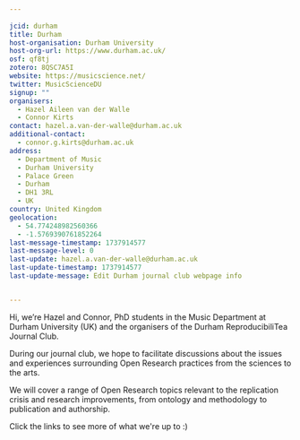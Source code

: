 ```yaml
---
    
jcid: durham
title: Durham
host-organisation: Durham University
host-org-url: https://www.durham.ac.uk/
osf: qf8tj
zotero: 8QSC7A5I
website: https://musicscience.net/
twitter: MusicScienceDU
signup: ""
organisers:
  - Hazel Aileen van der Walle
  - Connor Kirts
contact: hazel.a.van-der-walle@durham.ac.uk
additional-contact:
  - connor.g.kirts@durham.ac.uk
address:
  - Department of Music
  - Durham University
  - Palace Green
  - Durham
  - DH1 3RL
  - UK
country: United Kingdom
geolocation:
  - 54.774248982560366
  - -1.5769390761852264
last-message-timestamp: 1737914577
last-message-level: 0
last-update: hazel.a.van-der-walle@durham.ac.uk
last-update-timestamp: 1737914577
last-update-message: Edit Durham journal club webpage info


---
```


Hi, we’re Hazel and Connor, PhD students in the Music Department at Durham University (UK) and the organisers of the Durham ReproducibiliTea Journal Club. 

During our journal club, we hope to facilitate discussions about the issues and experiences surrounding Open Research practices from the sciences to the arts. 

We will cover a range of Open Research topics relevant to the replication crisis and research improvements, from ontology and methodology to publication and authorship.

Click the links to see more of what we're up to :)
